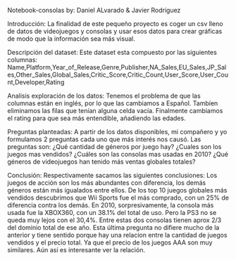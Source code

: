 Notebook-consolas
by: Daniel ALvarado & Javier Rodriguez

Introducción:
La finalidad de este pequeño proyecto es coger un csv lleno de datos de videojuegos y consolas y usar esos datos para crear gráficas de modo que la información sea más visual.

Descripción del dataset:
Este dataset esta compuesto por las siguientes columnas: Name,Platform,Year_of_Release,Genre,Publisher,NA_Sales,EU_Sales,JP_Sales,Other_Sales,Global_Sales,Critic_Score,Critic_Count,User_Score,User_Count,Developer,Rating

Analisis exploración de los datos:
Tenemos el problema de que las columnas están en inglés, por lo que las cambiamos a Español.
Tambíen eliminamos las filas que tenían alguna celda vacía.
Finalmente cambiamos el rating para que sea más entendible, añadiendo las edades.

Preguntas planteadas:
A partir de los datos disponibles, mi compañero y yo formulamos 2 preguntas cada uno que más interés nos causó.
Las preguntas son:
¿Qué cantidad de géneros por juego hay?
¿Cuales son los juegos mas vendidos?
¿Cuáles son las consolas mas usadas en 2010?
¿Qué géneros de videojuegos han tenido más ventas globales totales?

Conclusión:
Respectivamente sacamos las siguientes conclusiones:
Los juegos de acción son los más abundantes con diferencia, los demás géneros están más igualados entre ellos.
De los top 10 juegos globales más vendidos descubrimos que Wii Sports fue el más comprado, con un 25% de diferencia contra los demás.
En 2010, sorpresivamente, la consola más usada fue la XBOX360, con un 38.1% del total de uso. Pero la PS3 no se queda muy lejos con el 30,4%. Entre estas dos consolas tienen aprox 2/3 del dominio total de ese año.
Esta última pregunta no difiere mucho de la anterior y tiene sentido porque hay una relacion entre la cantidad de juegos vendidos y el precio total. Ya que el precio de los juegos AAA son muy similares. Aún así es interesante ver la relación.
